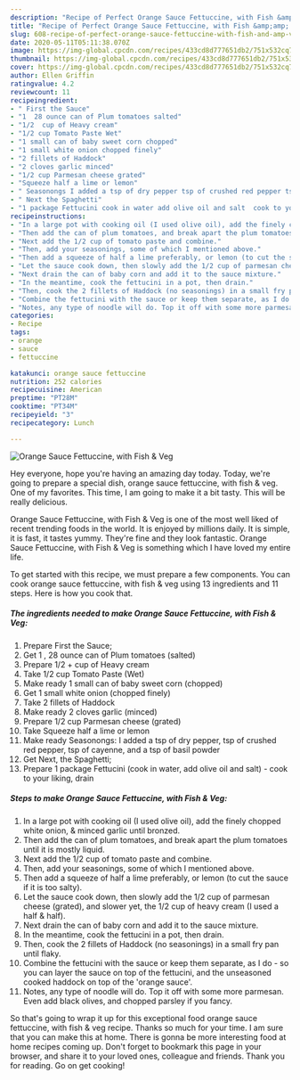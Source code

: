 ```yaml
---
description: "Recipe of Perfect Orange Sauce Fettuccine, with Fish &amp;amp; Veg"
title: "Recipe of Perfect Orange Sauce Fettuccine, with Fish &amp;amp; Veg"
slug: 608-recipe-of-perfect-orange-sauce-fettuccine-with-fish-and-amp-veg
date: 2020-05-11T05:11:38.070Z
image: https://img-global.cpcdn.com/recipes/433cd8d777651db2/751x532cq70/orange-sauce-fettuccine-with-fish-veg-recipe-main-photo.jpg
thumbnail: https://img-global.cpcdn.com/recipes/433cd8d777651db2/751x532cq70/orange-sauce-fettuccine-with-fish-veg-recipe-main-photo.jpg
cover: https://img-global.cpcdn.com/recipes/433cd8d777651db2/751x532cq70/orange-sauce-fettuccine-with-fish-veg-recipe-main-photo.jpg
author: Ellen Griffin
ratingvalue: 4.2
reviewcount: 11
recipeingredient:
- " First the Sauce"
- "1  28 ounce can of Plum tomatoes salted"
- "1/2  cup of Heavy cream"
- "1/2 cup Tomato Paste Wet"
- "1 small can of baby sweet corn chopped"
- "1 small white onion chopped finely"
- "2 fillets of Haddock"
- "2 cloves garlic minced"
- "1/2 cup Parmesan cheese grated"
- "Squeeze half a lime or lemon"
- " Seasonongs I added a tsp of dry pepper tsp of crushed red pepper tsp of cayenne and a tsp of basil powder"
- " Next the Spaghetti"
- "1 package Fettucini cook in water add olive oil and salt  cook to your liking drain"
recipeinstructions:
- "In a large pot with cooking oil (I used olive oil), add the finely chopped white onion, &amp; minced garlic until bronzed."
- "Then add the can of plum tomatoes, and break apart the plum tomatoes until it is mostly liquid."
- "Next add the 1/2 cup of tomato paste and combine."
- "Then, add your seasonings, some of which I mentioned above."
- "Then add a squeeze of half a lime preferably, or lemon (to cut the sauce if it is too salty)."
- "Let the sauce cook down, then slowly add the 1/2 cup of parmesan cheese (grated), and slower yet, the 1/2 cup of heavy cream (I used a half &amp; half)."
- "Next drain the can of baby corn and add it to the sauce mixture."
- "In the meantime, cook the fettucini in a pot, then drain."
- "Then, cook the 2 fillets of Haddock (no seasonings) in a small fry pan until flaky."
- "Combine the fettucini with the sauce or keep them separate, as I do - so you can layer the sauce on top of the fettucini, and the unseasoned cooked haddock on top of the &#39;orange sauce&#39;."
- "Notes, any type of noodle will do. Top it off with some more parmesan. Even add black olives, and chopped parsley if you fancy."
categories:
- Recipe
tags:
- orange
- sauce
- fettuccine

katakunci: orange sauce fettuccine 
nutrition: 252 calories
recipecuisine: American
preptime: "PT28M"
cooktime: "PT34M"
recipeyield: "3"
recipecategory: Lunch

---
```



![Orange Sauce Fettuccine, with Fish &amp; Veg](https://img-global.cpcdn.com/recipes/433cd8d777651db2/751x532cq70/orange-sauce-fettuccine-with-fish-veg-recipe-main-photo.jpg)

Hey everyone, hope you're having an amazing day today. Today, we're going to prepare a special dish, orange sauce fettuccine, with fish &amp; veg. One of my favorites. This time, I am going to make it a bit tasty. This will be really delicious.



Orange Sauce Fettuccine, with Fish &amp; Veg is one of the most well liked of recent trending foods in the world. It is enjoyed by millions daily. It is simple, it is fast, it tastes yummy. They're fine and they look fantastic. Orange Sauce Fettuccine, with Fish &amp; Veg is something which I have loved my entire life.


To get started with this recipe, we must prepare a few components. You can cook orange sauce fettuccine, with fish &amp; veg using 13 ingredients and 11 steps. Here is how you cook that.

<!--inarticleads1-->

##### The ingredients needed to make Orange Sauce Fettuccine, with Fish &amp; Veg:

1. Prepare  First the Sauce;
1. Get 1 , 28 ounce can of Plum tomatoes (salted)
1. Prepare 1/2 + cup of Heavy cream
1. Take 1/2 cup Tomato Paste (Wet)
1. Make ready 1 small can of baby sweet corn (chopped)
1. Get 1 small white onion (chopped finely)
1. Take 2 fillets of Haddock
1. Make ready 2 cloves garlic (minced)
1. Prepare 1/2 cup Parmesan cheese (grated)
1. Take Squeeze half a lime or lemon
1. Make ready  Seasonongs: I added a tsp of dry pepper, tsp of crushed red pepper, tsp of cayenne, and a tsp of basil powder
1. Get  Next, the Spaghetti;
1. Prepare 1 package Fettucini (cook in water, add olive oil and salt) - cook to your liking, drain




<!--inarticleads2-->

##### Steps to make Orange Sauce Fettuccine, with Fish &amp; Veg:

1. In a large pot with cooking oil (I used olive oil), add the finely chopped white onion, &amp; minced garlic until bronzed.
1. Then add the can of plum tomatoes, and break apart the plum tomatoes until it is mostly liquid.
1. Next add the 1/2 cup of tomato paste and combine.
1. Then, add your seasonings, some of which I mentioned above.
1. Then add a squeeze of half a lime preferably, or lemon (to cut the sauce if it is too salty).
1. Let the sauce cook down, then slowly add the 1/2 cup of parmesan cheese (grated), and slower yet, the 1/2 cup of heavy cream (I used a half &amp; half).
1. Next drain the can of baby corn and add it to the sauce mixture.
1. In the meantime, cook the fettucini in a pot, then drain.
1. Then, cook the 2 fillets of Haddock (no seasonings) in a small fry pan until flaky.
1. Combine the fettucini with the sauce or keep them separate, as I do - so you can layer the sauce on top of the fettucini, and the unseasoned cooked haddock on top of the &#39;orange sauce&#39;.
1. Notes, any type of noodle will do. Top it off with some more parmesan. Even add black olives, and chopped parsley if you fancy.




So that's going to wrap it up for this exceptional food orange sauce fettuccine, with fish &amp; veg recipe. Thanks so much for your time. I am sure that you can make this at home. There is gonna be more interesting food at home recipes coming up. Don't forget to bookmark this page in your browser, and share it to your loved ones, colleague and friends. Thank you for reading. Go on get cooking!
